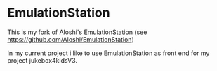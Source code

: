 EmulationStation
================

This is my fork of Aloshi's EmulationStation (see https://github.com/Aloshi/EmulationStation)

In my current project i like to use EmulationStation as front end
for my project jukebox4kidsV3.
